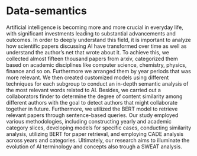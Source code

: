 # Data-semantics

Artificial intelligence is becoming more and more crucial in everyday life, with significant investments
leading to substantial advancements and outcomes. In order to deeply understand this field, it is important
to analyze how scientific papers discussing AI have transformed over time as well as understand the
author’s net that wrote about it.
To achieve this, we collected almost fifteen thousand papers from arxiv, categorized them based on
academic disciplines like computer science, chemistry, physics, finance and so on. Furthermore we
arranged them by year periods that was more relevant. We then created customized models using
different techniques for each subgroup to conduct an in-depth semantic analysis of the most relevant
words related to AI.
Besides, we carried out a collaborators finder to determine the degree of content similarity among
different authors with the goal to detect authors that might collaborate together in future. Furthermore,
we utilized the BERT model to retrieve relevant papers through sentence-based queries.
Our study employed various methodologies, including constructing yearly and academic category slices,
developing models for specific cases, conducting similarity analysis, utilizing BERT for paper retrieval, and
employing CADE analysis across years and categories. Ultimately, our research aims to illuminate the
evolution of AI terminology and concepts also trough a SWEAT analysis.
